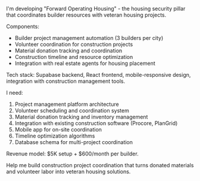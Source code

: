 I'm developing "Forward Operating Housing" - the housing security pillar that coordinates builder resources with veteran housing projects.

Components:
- Builder project management automation (3 builders per city)
- Volunteer coordination for construction projects
- Material donation tracking and coordination
- Construction timeline and resource optimization
- Integration with real estate agents for housing placement

Tech stack: Supabase backend, React frontend, mobile-responsive design, integration with construction management tools.

I need:
1. Project management platform architecture
2. Volunteer scheduling and coordination system
3. Material donation tracking and inventory management
4. Integration with existing construction software (Procore, PlanGrid)
5. Mobile app for on-site coordination
6. Timeline optimization algorithms
7. Database schema for multi-project coordination

Revenue model: $5K setup + $600/month per builder.

Help me build construction project coordination that turns donated materials and volunteer labor into veteran housing solutions.